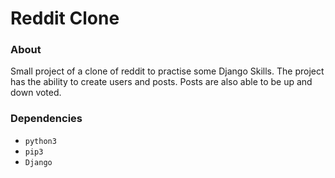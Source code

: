 # Reddit Clone

### About

Small project of a clone of reddit to practise some Django Skills. The project has the ability to create users and posts. Posts are also able to be up and down voted. 

### Dependencies

* ```python3```
* ```pip3```
* ```Django```

